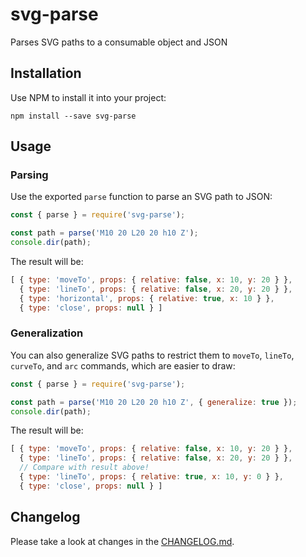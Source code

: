 # svg-parse
Parses SVG paths to a consumable object and JSON

## Installation

Use NPM to install it into your project:

    npm install --save svg-parse
  
## Usage

### Parsing
Use the exported `parse` function to parse an SVG path to JSON:

```js
const { parse } = require('svg-parse');

const path = parse('M10 20 L20 20 h10 Z');
console.dir(path);
```

The result will be:

```js
[ { type: 'moveTo', props: { relative: false, x: 10, y: 20 } },
  { type: 'lineTo', props: { relative: false, x: 20, y: 20 } },
  { type: 'horizontal', props: { relative: true, x: 10 } },
  { type: 'close', props: null } ]
```

### Generalization
You can also generalize SVG paths to restrict them to `moveTo`, `lineTo`, `curveTo`, and `arc` commands, which are easier to draw:
```js
const { parse } = require('svg-parse');

const path = parse('M10 20 L20 20 h10 Z', { generalize: true });
console.dir(path);
```

The result will be:

```js
[ { type: 'moveTo', props: { relative: false, x: 10, y: 20 } },
  { type: 'lineTo', props: { relative: false, x: 20, y: 20 } },
  // Compare with result above!
  { type: 'lineTo', props: { relative: true, x: 10, y: 0 } },
  { type: 'close', props: null } ]
```

## Changelog

Please take a look at changes in the [CHANGELOG.md].

[CHANGELOG.md]: https://github.com/ksm2/svg-parse/blob/master/CHANGELOG.md

